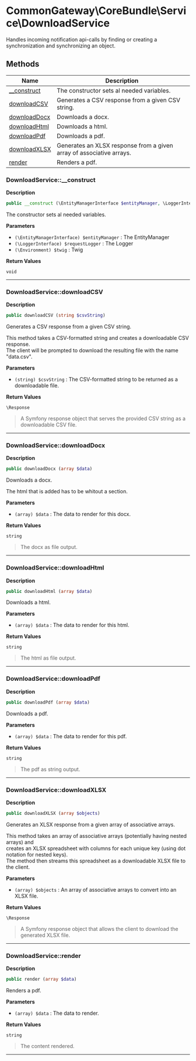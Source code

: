 # CommonGateway\CoreBundle\Service\DownloadService  

Handles incoming notification api-calls by finding or creating a synchronization and synchronizing an object.





## Methods

| Name | Description |
|------|-------------|
|[__construct](#downloadservice__construct)|The constructor sets al needed variables.|
|[downloadCSV](#downloadservicedownloadcsv)|Generates a CSV response from a given CSV string.|
|[downloadDocx](#downloadservicedownloaddocx)|Downloads a docx.|
|[downloadHtml](#downloadservicedownloadhtml)|Downloads a html.|
|[downloadPdf](#downloadservicedownloadpdf)|Downloads a pdf.|
|[downloadXLSX](#downloadservicedownloadxlsx)|Generates an XLSX response from a given array of associative arrays.|
|[render](#downloadservicerender)|Renders a pdf.|




### DownloadService::__construct  

**Description**

```php
public __construct (\EntityManagerInterface $entityManager, \LoggerInterface $requestLogger, \Environment $twig)
```

The constructor sets al needed variables. 

 

**Parameters**

* `(\EntityManagerInterface) $entityManager`
: The EntityManager  
* `(\LoggerInterface) $requestLogger`
: The Logger  
* `(\Environment) $twig`
: Twig  

**Return Values**

`void`


<hr />


### DownloadService::downloadCSV  

**Description**

```php
public downloadCSV (string $csvString)
```

Generates a CSV response from a given CSV string. 

This method takes a CSV-formatted string and creates a downloadable CSV response.  
The client will be prompted to download the resulting file with the name "data.csv". 

**Parameters**

* `(string) $csvString`
: The CSV-formatted string to be returned as a downloadable file.  

**Return Values**

`\Response`

> A Symfony response object that serves the provided CSV string as a downloadable CSV file.


<hr />


### DownloadService::downloadDocx  

**Description**

```php
public downloadDocx (array $data)
```

Downloads a docx. 

The html that is added has to be whitout a <head><style></style></head> section. 

**Parameters**

* `(array) $data`
: The data to render for this docx.  

**Return Values**

`string`

> The docx as file output.


<hr />


### DownloadService::downloadHtml  

**Description**

```php
public downloadHtml (array $data)
```

Downloads a html. 

 

**Parameters**

* `(array) $data`
: The data to render for this html.  

**Return Values**

`string`

> The html as file output.


<hr />


### DownloadService::downloadPdf  

**Description**

```php
public downloadPdf (array $data)
```

Downloads a pdf. 

 

**Parameters**

* `(array) $data`
: The data to render for this pdf.  

**Return Values**

`string`

> The pdf as string output.


<hr />


### DownloadService::downloadXLSX  

**Description**

```php
public downloadXLSX (array $objects)
```

Generates an XLSX response from a given array of associative arrays. 

This method takes an array of associative arrays (potentially having nested arrays) and  
creates an XLSX spreadsheet with columns for each unique key (using dot notation for nested keys).  
The method then streams this spreadsheet as a downloadable XLSX file to the client. 

**Parameters**

* `(array) $objects`
: An array of associative arrays to convert into an XLSX file.  

**Return Values**

`\Response`

> A Symfony response object that allows the client to download the generated XLSX file.


<hr />


### DownloadService::render  

**Description**

```php
public render (array $data)
```

Renders a pdf. 

 

**Parameters**

* `(array) $data`
: The data to render.  

**Return Values**

`string`

> The content rendered.


<hr />

